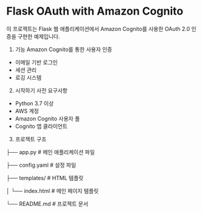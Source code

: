 # Flask OAuth with Amazon Cognito

이 프로젝트는 Flask 웹 애플리케이션에서 Amazon Cognito를 사용한 OAuth 2.0 인증을 구현한 예제입니다.

1. 기능
Amazon Cognito를 통한 사용자 인증
 - 이메일 기반 로그인
 - 세션 관리
 - 로깅 시스템

2. 시작하기
사전 요구사항
 - Python 3.7 이상
 - AWS 계정
 - Amazon Cognito 사용자 풀
 - Cognito 앱 클라이언트

3. 프로젝트 구조

├── app.py              # 메인 애플리케이션 파일

├── config.yaml         # 설정 파일

├── templates/          # HTML 템플릿

│   └── index.html     # 메인 페이지 템플릿

└── README.md          # 프로젝트 문서
